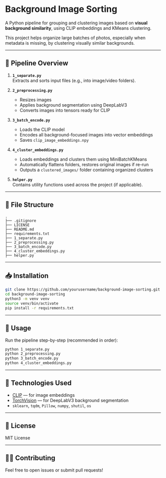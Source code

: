 # Background Image Sorting

A Python pipeline for grouping and clustering images based on **visual background similarity**, using CLIP embeddings and KMeans clustering.

This project helps organize large batches of photos, especially when metadata is missing, by clustering visually similar backgrounds.

---

## 🔧 Pipeline Overview

1. **`1_separate.py`**  
   Extracts and sorts input files (e.g., into image/video folders).

2. **`2_preprocessing.py`**  
   - Resizes images  
   - Applies background segmentation using DeepLabV3  
   - Converts images into tensors ready for CLIP

3. **`3_batch_encode.py`**  
   - Loads the CLIP model  
   - Encodes all background-focused images into vector embeddings  
   - Saves `clip_image_embeddings.npy`

4. **`4_cluster_embeddings.py`**  
   - Loads embeddings and clusters them using MiniBatchKMeans  
   - Automatically flattens folders, restores original images if re-run  
   - Outputs a `clustered_images/` folder containing organized clusters

5. **`helper.py`**  
   Contains utility functions used across the project (if applicable).

---

## 📁 File Structure

```
.
├── .gitignore
├── LICENSE
├── README.md
├── requirements.txt
├── 1_separate.py
├── 2_preprocessing.py
├── 3_batch_encode.py
├── 4_cluster_embeddings.py
├── helper.py
```

---

## 📥 Installation

```bash
git clone https://github.com/yourusername/background-image-sorting.git
cd background-image-sorting
python3 -m venv venv
source venv/bin/activate
pip install -r requirements.txt
```

---

## 🚀 Usage

Run the pipeline step-by-step (recommended in order):

```bash
python 1_separate.py
python 2_preprocessing.py
python 3_batch_encode.py
python 4_cluster_embeddings.py
```

---

## 🧠 Technologies Used

- [CLIP](https://github.com/openai/CLIP) — for image embeddings
- [TorchVision](https://pytorch.org/vision/stable/models/generated/torchvision.models.segmentation.deeplabv3_mobilenet_v3_large.html) — for DeepLabV3 background segmentation
- `sklearn`, `tqdm`, `Pillow`, `numpy`, `shutil`, `os`

---

## 📃 License

MIT License

---

## 🙋‍♂️ Contributing

Feel free to open issues or submit pull requests!
